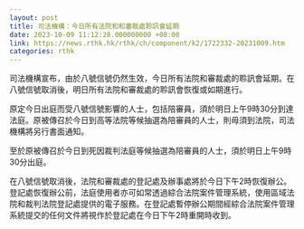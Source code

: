 ```yaml
---
layout: post
title: 司法機構：今日所有法院和和審裁處聆訊會延期
date: 2023-10-09 11:12:28.000000000 +08:00
link: https://news.rthk.hk/rthk/ch/component/k2/1722332-20231009.htm
categories: rthk
---
```


司法機構宣布，由於八號信號仍然生效，今日所有法院和審裁處的聆訊會延期。在八號信號取消後，明日所有法院和審裁處的聆訊會恢復或如期進行。

原定今日出庭而受八號信號影響的人士，包括陪審員，須於明日上午9時30分到達法庭。原被傳召於今日到高等法院等候抽選為陪審員的人士，則毋須到法院，司法機構將另行書面通知。

至於原被傳召於今日到死因裁判法庭等候抽選為陪審員的人士，須於明日上午9時30分出庭。

在八號信號取消後，法院和審裁處的登記處及辦事處將於今日下午2時恢復辦公。登記處恢復辦公前，法庭使用者亦可如常透過綜合法院案件管理系統，使用區域法院和裁判法院登記處提供的電子服務。在登記處暫停辦公期間經綜合法院案件管理系統提交的任何文件將視作於登記處在今日下午2時重開時收到。

